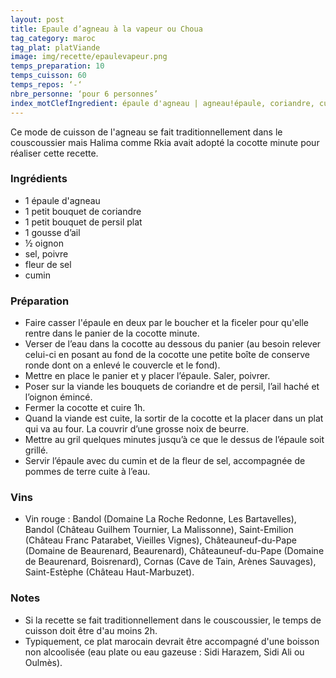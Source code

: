 ```yaml
---
layout: post
title: Epaule d’agneau à la vapeur ou Choua
tag_category: maroc
tag_plat: platViande
image: img/recette/epaulevapeur.png
temps_preparation: 10
temps_cuisson: 60
temps_repos: ‘-‘
nbre_personne: ‘pour 6 personnes’
index_motClefIngredient: épaule d'agneau | agneau!épaule, coriandre, cumin
---
```

Ce mode de cuisson de l'agneau se fait traditionnellement dans le couscoussier mais Halima comme Rkia avait adopté la cocotte minute pour réaliser cette recette.

### Ingrédients
* 1 épaule d'agneau
* 1 petit bouquet de coriandre
* 1 petit bouquet de persil plat
* 1 gousse d’ail
* ½ oignon
* sel, poivre
* fleur de sel
* cumin

### Préparation
* Faire casser l'épaule en deux par le boucher et la ficeler pour qu'elle rentre dans le panier de la cocotte minute.
* Verser de l’eau dans la cocotte au dessous du panier (au besoin relever celui-ci en posant au fond de la cocotte une petite boîte de conserve ronde dont on a enlevé le couvercle et le fond).
* Mettre en place le panier et y placer l’épaule. Saler, poivrer.
* Poser sur la viande les bouquets de coriandre et de persil, l’ail haché et l’oignon émincé.
* Fermer la cocotte et cuire 1h.
* Quand la viande est cuite, la sortir de la cocotte et la placer dans un plat qui va au four. La couvrir d’une grosse noix de beurre.
* Mettre au gril quelques minutes jusqu’à ce que le dessus de l’épaule soit grillé.
* Servir l’épaule avec du cumin et de la fleur de sel, accompagnée de pommes de terre cuite à l’eau.

### Vins
* Vin rouge : Bandol (Domaine La Roche Redonne, Les Bartavelles), Bandol (Château Guilhem Tournier, La Malissonne), Saint-Emilion (Château Franc Patarabet, Vieilles Vignes), Châteauneuf-du-Pape (Domaine de Beaurenard, Beaurenard), Châteauneuf-du-Pape (Domaine de Beaurenard, Boisrenard), Cornas (Cave de Tain, Arènes Sauvages), Saint-Estèphe (Château Haut-Marbuzet).

### Notes
* Si la recette se fait traditionnellement dans le couscoussier, le temps de cuisson doit être d'au moins 2h.
* Typiquement, ce plat marocain devrait être accompagné d'une boisson non alcoolisée (eau plate ou eau gazeuse : Sidi Harazem, Sidi Ali ou Oulmès).
